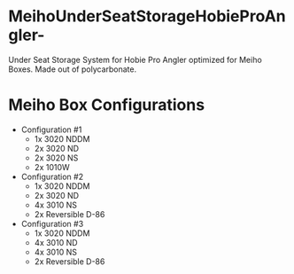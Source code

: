 # MeihoUnderSeatStorageHobieProAngler-
Under Seat Storage System for Hobie Pro Angler optimized for Meiho Boxes. Made out of polycarbonate.  
# Meiho Box Configurations
* Configuration #1
   * 1x 3020 NDDM
   * 2x 3020 ND
   * 2x 3020 NS
   * 2x 1010W
* Configuration #2
   * 1x 3020 NDDM
   * 2x 3020 ND
   * 4x 3010 NS
   * 2x Reversible D-86
* Configuration #3
   * 1x 3020 NDDM
   * 4x 3010 ND
   * 4x 3010 NS
   * 2x Reversible D-86 
